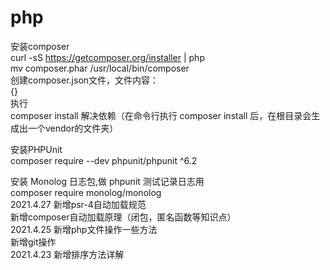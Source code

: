 # php
安装composer<br/>
curl -sS https://getcomposer.org/installer | php<br/>
mv composer.phar /usr/local/bin/composer<br/>
创建composer.json文件，文件内容：<br/>
{}<br/>
执行<br/>
composer install 解决依赖（在命令行执行 composer install 后，在根目录会生成出一个vendor的文件夹）<br/>

安装PHPUnit<br/>
composer require --dev phpunit/phpunit ^6.2<br/>

安装 Monolog 日志包,做 phpunit 测试记录日志用<br/>
composer require monolog/monolog<br/>
2021.4.27 新增psr-4自动加载规范<br/>
          新增composer自动加载原理（闭包，匿名函数等知识点）<br/>
2021.4.25 新增php文件操作一些方法<br/>
          新增git操作<br/>
2021.4.23 新增排序方法详解<br/>


